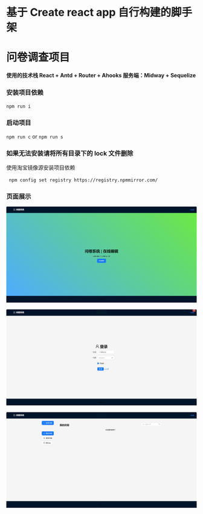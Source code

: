 # 基于 Create react app 自行构建的脚手架

# 问卷调查项目

**使用的技术栈 React + Antd + Router + Ahooks 服务端：Midway + Sequelize**

### 安装项目依赖

`npm run i`

### 启动项目

`npm run c` or `npm run s`

### 如果无法安装请将所有目录下的 lock 文件删除

使用淘宝镜像源安装项目依赖

` npm config set registry https://registry.npmmirror.com/`

### 页面展示

![首页](./image/首页.png)

![登录页面](./image/登录.png)

![列表](./image/列表.png)
